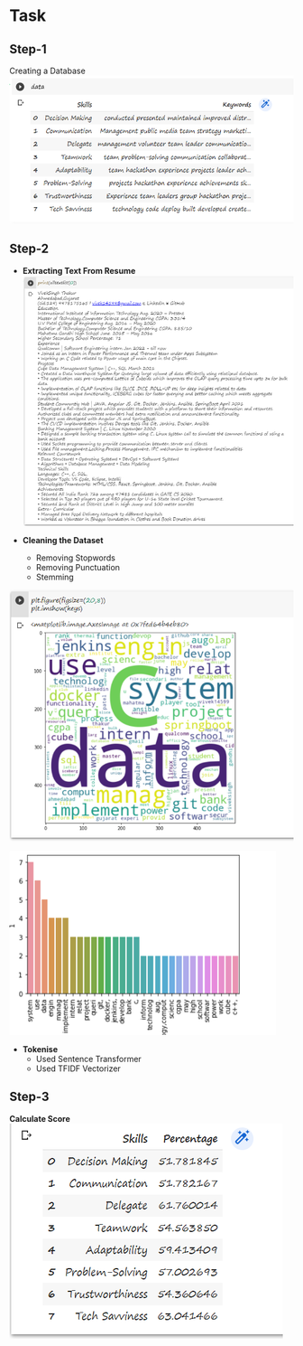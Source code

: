 # Task

## Step-1 
Creating a Database
![Dataset](https://github.com/GAUTAMSINGH102/Task/blob/main/Images/step1.png)

## Step-2
- **Extracting Text From Resume**
![Extract Text](https://github.com/GAUTAMSINGH102/Task/blob/main/Images/step2.png)

- **Cleaning the Dataset**
    - Removing Stopwords
    - Removing Punctuation
    - Stemming

![Extract Text](https://github.com/GAUTAMSINGH102/Task/blob/main/Images/step2.1.png)

![Extract Text](https://github.com/GAUTAMSINGH102/Task/blob/main/Images/step2.2.png)

- **Tokenise**
    - Used Sentence Transformer
    - Used TFIDF Vectorizer

## Step-3
**Calculate Score**  
![Extract Text](https://github.com/GAUTAMSINGH102/Task/blob/main/Images/step3.png)





